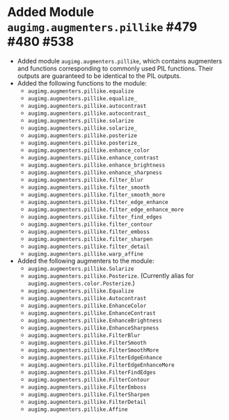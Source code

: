 # Added Module `augimg.augmenters.pillike` #479 #480 #538

* Added module `augimg.augmenters.pillike`, which contains augmenters and
  functions corresponding to commonly used PIL functions. Their outputs
  are guaranteed to be identical to the PIL outputs.
* Added the following functions to the module:
  * `augimg.augmenters.pillike.equalize`
  * `augimg.augmenters.pillike.equalize_`
  * `augimg.augmenters.pillike.autocontrast`
  * `augimg.augmenters.pillike.autocontrast_`
  * `augimg.augmenters.pillike.solarize`
  * `augimg.augmenters.pillike.solarize_`
  * `augimg.augmenters.pillike.posterize`
  * `augimg.augmenters.pillike.posterize_`
  * `augimg.augmenters.pillike.enhance_color`
  * `augimg.augmenters.pillike.enhance_contrast`
  * `augimg.augmenters.pillike.enhance_brightness`
  * `augimg.augmenters.pillike.enhance_sharpness`
  * `augimg.augmenters.pillike.filter_blur`
  * `augimg.augmenters.pillike.filter_smooth`
  * `augimg.augmenters.pillike.filter_smooth_more`
  * `augimg.augmenters.pillike.filter_edge_enhance`
  * `augimg.augmenters.pillike.filter_edge_enhance_more`
  * `augimg.augmenters.pillike.filter_find_edges`
  * `augimg.augmenters.pillike.filter_contour`
  * `augimg.augmenters.pillike.filter_emboss`
  * `augimg.augmenters.pillike.filter_sharpen`
  * `augimg.augmenters.pillike.filter_detail`
  * `augimg.augmenters.pillike.warp_affine`
* Added the following augmenters to the module:
  * `augimg.augmenters.pillike.Solarize`
  * `augimg.augmenters.pillike.Posterize`.
    (Currently alias for `augimg.augmenters.color.Posterize`.)
  * `augimg.augmenters.pillike.Equalize`
  * `augimg.augmenters.pillike.Autocontrast`
  * `augimg.augmenters.pillike.EnhanceColor`
  * `augimg.augmenters.pillike.EnhanceContrast`
  * `augimg.augmenters.pillike.EnhanceBrightness`
  * `augimg.augmenters.pillike.EnhanceSharpness`
  * `augimg.augmenters.pillike.FilterBlur`
  * `augimg.augmenters.pillike.FilterSmooth`
  * `augimg.augmenters.pillike.FilterSmoothMore`
  * `augimg.augmenters.pillike.FilterEdgeEnhance`
  * `augimg.augmenters.pillike.FilterEdgeEnhanceMore`
  * `augimg.augmenters.pillike.FilterFindEdges`
  * `augimg.augmenters.pillike.FilterContour`
  * `augimg.augmenters.pillike.FilterEmboss`
  * `augimg.augmenters.pillike.FilterSharpen`
  * `augimg.augmenters.pillike.FilterDetail`
  * `augimg.augmenters.pillike.Affine`
